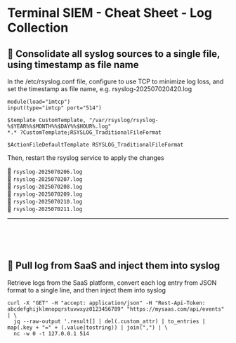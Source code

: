 # **Terminal SIEM - Cheat Sheet - Log Collection**

## :bookmark:  **Consolidate all syslog sources to a single file, using timestamp as file name**

In the /etc/rsyslog.conf file, configure to use TCP to minimize log loss, and set the timestamp as file name, e.g. rsyslog-202507020420.log

```
module(load="imtcp")
input(type="imtcp" port="514")

$template CustomTemplate, "/var/rsyslog/rsyslog-%$YEAR%%$MONTH%%$DAY%%$HOUR%.log"
*.* ?CustomTemplate;RSYSLOG_TraditionalFileFormat

$ActionFileDefaultTemplate RSYSLOG_TraditionalFileFormat
```
Then, restart the rsyslog service to apply the changes

:page_facing_up: `rsyslog-2025070206.log`\
:page_facing_up: `rsyslog-2025070207.log`\
:page_facing_up: `rsyslog-2025070208.log`\
:page_facing_up: `rsyslog-2025070209.log`\
:page_facing_up: `rsyslog-2025070210.log`\
:page_facing_up: `rsyslog-2025070211.log`

---
<br />
<br />
<br />

## :bookmark:  **Pull log from SaaS and inject them into syslog**

Retrieve logs from the SaaS platform, convert each log entry from JSON format to a single line, and then inject them into syslog

```
curl -X "GET" -H "accept: application/json" -H "Rest-Api-Token: abcdefghijklmnopqrstuvwxyz0123456789" "https://mysaas.com/api/events" | \
  jq --raw-output '.result[] | del(.custom_attr) | to_entries | map(.key + "=" + (.value|tostring)) | join(",") | \
  nc -w 0 -t 127.0.0.1 514
```

